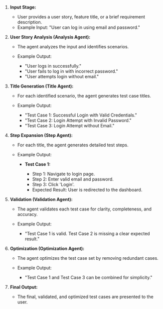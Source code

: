 1. **Input Stage:**

   * User provides a user story, feature title, or a brief requirement description.
   * Example Input: "User can log in using email and password."

2. **User Story Analysis (Analysis Agent):**

   * The agent analyzes the input and identifies scenarios.
   * Example Output:

     * "User logs in successfully."
     * "User fails to log in with incorrect password."
     * "User attempts login without email."

3. **Title Generation (Title Agent):**

   * For each identified scenario, the agent generates test case titles.
   * Example Output:

     * "Test Case 1: Successful Login with Valid Credentials."
     * "Test Case 2: Login Attempt with Invalid Password."
     * "Test Case 3: Login Attempt without Email."

4. **Step Expansion (Step Agent):**

   * For each title, the agent generates detailed test steps.
   * Example Output:

     * **Test Case 1:**

       * Step 1: Navigate to login page.
       * Step 2: Enter valid email and password.
       * Step 3: Click 'Login'.
       * Expected Result: User is redirected to the dashboard.

5. **Validation (Validation Agent):**

   * The agent validates each test case for clarity, completeness, and accuracy.
   * Example Output:

     * "Test Case 1 is valid. Test Case 2 is missing a clear expected result."

6. **Optimization (Optimization Agent):**

   * The agent optimizes the test case set by removing redundant cases.
   * Example Output:

     * "Test Case 1 and Test Case 3 can be combined for simplicity."

7. **Final Output:**

   * The final, validated, and optimized test cases are presented to the user.
